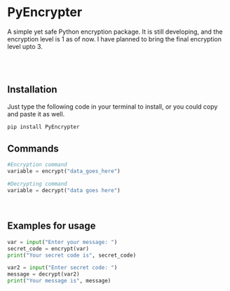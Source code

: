 # PyEncrypter
A simple yet safe Python encryption package. It is still developing, and the encryption level is 1 as of now. I have planned to bring the final encryption level upto 3.

<br>
<br>

## Installation
Just type the following code in your terminal to install, or you could copy and paste it as well.
```bash
pip install PyEncrypter
```
## Commands
```python
#Encryption command
variable = encrypt("data_goes_here")

#Decrypting command
variable = decrypt("data goes here")
```
<br>

## Examples for usage
```python
var = input("Enter your message: ")
secret_code = encrypt(var)
print("Your secret code is", secret_code)

var2 = input("Enter secret code: ")
message = decrypt(var2)
print("Your message is", message)
```
